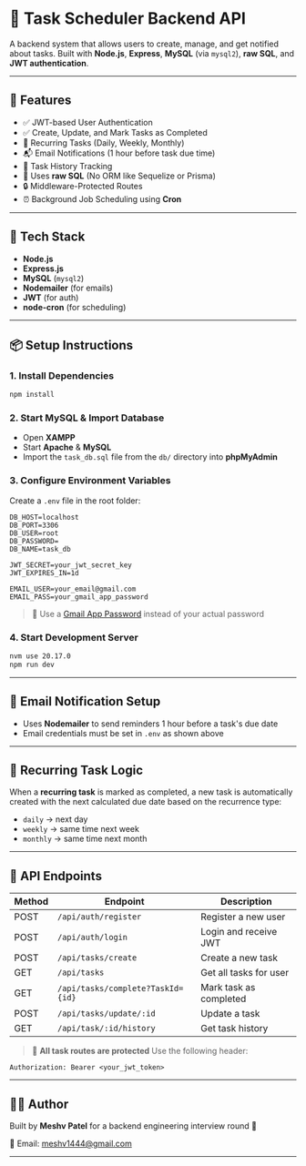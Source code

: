 
# 🧠 Task Scheduler Backend API

A backend system that allows users to create, manage, and get notified about tasks. Built with **Node.js**, **Express**, **MySQL** (via `mysql2`), **raw SQL**, and **JWT authentication**.

---

## 🔑 Features

* ✅ JWT-based User Authentication
* ✅ Create, Update, and Mark Tasks as Completed
* 🔁 Recurring Tasks (Daily, Weekly, Monthly)
* 📬 Email Notifications (1 hour before task due time)
* 📜 Task History Tracking
* 🧠 Uses **raw SQL** (No ORM like Sequelize or Prisma)
* 🔒 Middleware-Protected Routes
* ⏰ Background Job Scheduling using **Cron**

---

## 🚀 Tech Stack

* **Node.js**
* **Express.js**
* **MySQL** (`mysql2`)
* **Nodemailer** (for emails)
* **JWT** (for auth)
* **node-cron** (for scheduling)

---

## 📦 Setup Instructions

### 1. **Install Dependencies**

```bash
npm install
```

### 2. **Start MySQL & Import Database**

* Open **XAMPP**
* Start **Apache** & **MySQL**
* Import the `task_db.sql` file from the `db/` directory into **phpMyAdmin**

### 3. **Configure Environment Variables**

Create a `.env` file in the root folder:

```env
DB_HOST=localhost
DB_PORT=3306
DB_USER=root
DB_PASSWORD=
DB_NAME=task_db

JWT_SECRET=your_jwt_secret_key
JWT_EXPIRES_IN=1d

EMAIL_USER=your_email@gmail.com
EMAIL_PASS=your_gmail_app_password
```

> 🔐 Use a [Gmail App Password](https://support.google.com/mail/answer/185833?hl=en) instead of your actual password

### 4. **Start Development Server**

```bash
nvm use 20.17.0
npm run dev
```

---

## 📮 Email Notification Setup

* Uses **Nodemailer** to send reminders 1 hour before a task's due date
* Email credentials must be set in `.env` as shown above

---

## 🔁 Recurring Task Logic

When a **recurring task** is marked as completed, a new task is automatically created with the next calculated due date based on the recurrence type:

* `daily` → next day
* `weekly` → same time next week
* `monthly` → same time next month

---

## 📮 API Endpoints

| Method | Endpoint                          | Description            |
| ------ | --------------------------------- | ---------------------- |
| POST   | `/api/auth/register`              | Register a new user    |
| POST   | `/api/auth/login`                 | Login and receive JWT  |
| POST   | `/api/tasks/create`               | Create a new task      |
| GET    | `/api/tasks`                      | Get all tasks for user |
| GET    | `/api/tasks/complete?TaskId={id}` | Mark task as completed |
| POST   | `/api/tasks/update/:id`           | Update a task          |
| GET    | `/api/task/:id/history`           | Get task history       |

> 🔐 **All task routes are protected**
> Use the following header:

```http
Authorization: Bearer <your_jwt_token>
```

---

## 👨‍💼 Author

Built by **Meshv Patel** for a backend engineering interview round 🚀

📧 Email: [meshv1444@gmail.com](mailto:meshv1444@gmail.com)

---
